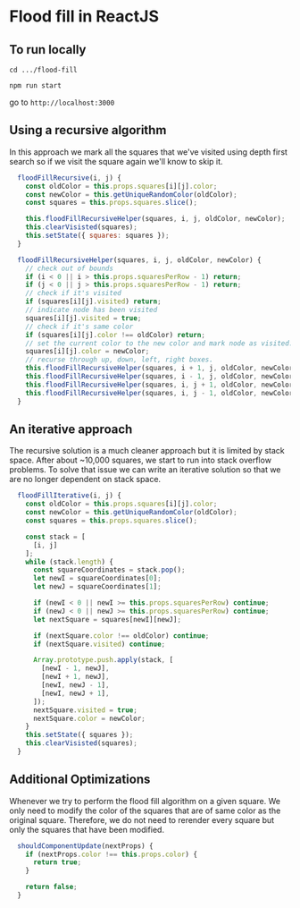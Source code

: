 # Flood fill in ReactJS

## To run locally
`cd .../flood-fill`

`npm run start`

go to `http://localhost:3000`

## Using a recursive algorithm
In this approach we mark all the squares that we've visited using depth first search so if we visit the square again we'll know to skip it.

```javascript
  floodFillRecursive(i, j) {
    const oldColor = this.props.squares[i][j].color;
    const newColor = this.getUniqueRandomColor(oldColor);
    const squares = this.props.squares.slice();

    this.floodFillRecursiveHelper(squares, i, j, oldColor, newColor);
    this.clearVisisted(squares);
    this.setState({ squares: squares });
  }

  floodFillRecursiveHelper(squares, i, j, oldColor, newColor) {
    // check out of bounds
    if (i < 0 || i > this.props.squaresPerRow - 1) return;
    if (j < 0 || j > this.props.squaresPerRow - 1) return;
    // check if it's visited
    if (squares[i][j].visited) return;
    // indicate node has been visited
    squares[i][j].visited = true;
    // check if it's same color
    if (squares[i][j].color !== oldColor) return;
    // set the current color to the new color and mark node as visited.
    squares[i][j].color = newColor;
    // recurse through up, down, left, right boxes.
    this.floodFillRecursiveHelper(squares, i + 1, j, oldColor, newColor);
    this.floodFillRecursiveHelper(squares, i - 1, j, oldColor, newColor);
    this.floodFillRecursiveHelper(squares, i, j + 1, oldColor, newColor);
    this.floodFillRecursiveHelper(squares, i, j - 1, oldColor, newColor);
  }
```

## An iterative approach
The recursive solution is a much cleaner approach but it is limited by stack space. After about ~10,000 squares, we start to run into stack overflow problems. To solve that issue we can write an iterative solution so that we are no longer dependent on stack space.
```javascript
  floodFillIterative(i, j) {
    const oldColor = this.props.squares[i][j].color;
    const newColor = this.getUniqueRandomColor(oldColor);
    const squares = this.props.squares.slice();

    const stack = [
      [i, j]
    ];
    while (stack.length) {
      const squareCoordinates = stack.pop();
      let newI = squareCoordinates[0];
      let newJ = squareCoordinates[1];

      if (newI < 0 || newI >= this.props.squaresPerRow) continue;
      if (newJ < 0 || newJ >= this.props.squaresPerRow) continue;
      let nextSquare = squares[newI][newJ];

      if (nextSquare.color !== oldColor) continue;
      if (nextSquare.visited) continue;

      Array.prototype.push.apply(stack, [
        [newI - 1, newJ],
        [newI + 1, newJ],
        [newI, newJ - 1],
        [newI, newJ + 1],
      ]);
      nextSquare.visited = true;
      nextSquare.color = newColor;
    }
    this.setState({ squares });
    this.clearVisisted(squares);
  }
```

## Additional Optimizations
Whenever we try to perform the flood fill algorithm on a given square. We only need to modify the color of the squares that are of same color as the original square.
Therefore, we do not need to rerender every square but only the squares that have been modified.

```javascript
  shouldComponentUpdate(nextProps) {
    if (nextProps.color !== this.props.color) {
      return true;
    }

    return false;
  }
```
